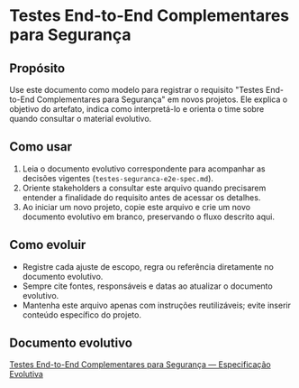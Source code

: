 <!-- proj/04-testes-e-validacao/testes-seguranca-e2e.md -->
# Testes End-to-End Complementares para Segurança

## Propósito
Use este documento como modelo para registrar o requisito "Testes End-to-End Complementares para Segurança" em novos projetos. Ele explica o objetivo do artefato, indica como interpretá-lo e orienta o time sobre quando consultar o material evolutivo.

## Como usar
1. Leia o documento evolutivo correspondente para acompanhar as decisões vigentes (`testes-seguranca-e2e-spec.md`).
2. Oriente stakeholders a consultar este arquivo quando precisarem entender a finalidade do requisito antes de acessar os detalhes.
3. Ao iniciar um novo projeto, copie este arquivo e crie um novo documento evolutivo em branco, preservando o fluxo descrito aqui.

## Como evoluir
- Registre cada ajuste de escopo, regra ou referência diretamente no documento evolutivo.
- Sempre cite fontes, responsáveis e datas ao atualizar o documento evolutivo.
- Mantenha este arquivo apenas com instruções reutilizáveis; evite inserir conteúdo específico do projeto.

## Documento evolutivo
[Testes End-to-End Complementares para Segurança — Especificação Evolutiva](./testes-seguranca-e2e-spec.md)

